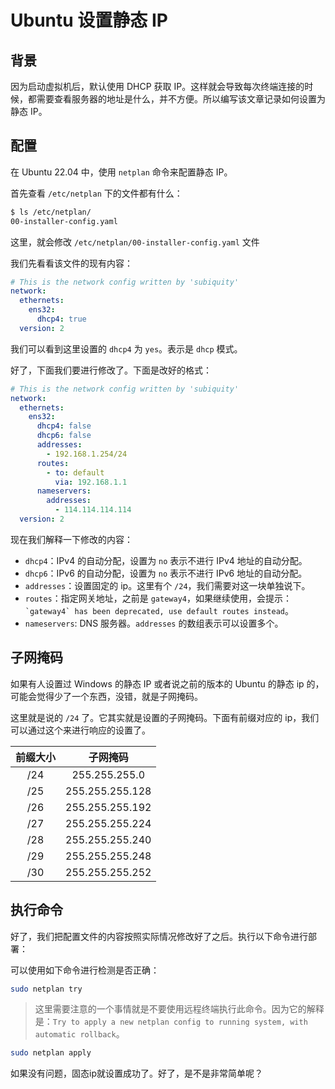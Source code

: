# Ubuntu 设置静态 IP

## 背景

因为启动虚拟机后，默认使用 DHCP 获取 IP。这样就会导致每次终端连接的时候，都需要查看服务器的地址是什么，并不方便。所以编写该文章记录如何设置为静态 IP。

## 配置

在 Ubuntu 22.04 中，使用 `netplan` 命令来配置静态 IP。

首先查看 `/etc/netplan` 下的文件都有什么：

```bash
$ ls /etc/netplan/
00-installer-config.yaml
```

这里，就会修改 `/etc/netplan/00-installer-config.yaml` 文件

我们先看看该文件的现有内容：

````yaml
# This is the network config written by 'subiquity'
network:
  ethernets:
    ens32:
      dhcp4: true
  version: 2
````

我们可以看到这里设置的 `dhcp4` 为 `yes`。表示是 `dhcp` 模式。

好了，下面我们要进行修改了。下面是改好的格式：

````yaml
# This is the network config written by 'subiquity'
network:
  ethernets:
    ens32:
      dhcp4: false
      dhcp6: false
      addresses:
        - 192.168.1.254/24
      routes:
        - to: default
          via: 192.168.1.1
      nameservers:
        addresses:
          - 114.114.114.114
  version: 2
````

现在我们解释一下修改的内容：

- `dhcp4`：IPv4 的自动分配，设置为 `no` 表示不进行 IPv4 地址的自动分配。
- `dhcp6`：IPv6 的自动分配，设置为 `no` 表示不进行 IPv6 地址的自动分配。
- `addresses`：设置固定的 ip。这里有个 `/24`，我们需要对这一块单独说下。
- `routes`：指定网关地址，之前是 `gateway4`，如果继续使用，会提示：`` `gateway4` has been deprecated, use default routes instead``。
- `nameservers`: DNS 服务器。`addresses` 的数组表示可以设置多个。

## 子网掩码

如果有人设置过 Windows 的静态 IP 或者说之前的版本的 Ubuntu 的静态 ip 的，可能会觉得少了一个东西，没错，就是子网掩码。

这里就是说的 `/24` 了。它其实就是设置的子网掩码。下面有前缀对应的 ip，我们可以通过这个来进行响应的设置了。

| 前缀大小 |      子网掩码       |
|:----:|:---------------:|
| /24  |  255.255.255.0  |
| /25  | 255.255.255.128 |
| /26  | 255.255.255.192 |
| /27  | 255.255.255.224 |
| /28  | 255.255.255.240 |
| /29  | 255.255.255.248 |
| /30  | 255.255.255.252 |

## 执行命令

好了，我们把配置文件的内容按照实际情况修改好了之后。执行以下命令进行部署：

可以使用如下命令进行检测是否正确：

```bash
sudo netplan try
```

> 这里需要注意的一个事情就是不要使用远程终端执行此命令。因为它的解释是：`Try to apply a new netplan config to running system, with automatic rollback`。

````bash
sudo netplan apply
````

如果没有问题，固态ip就设置成功了。好了，是不是非常简单呢？